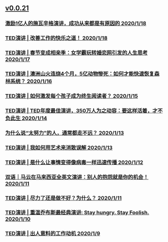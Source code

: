 ## [v0.0.21](https://github.com/littleflute/yxTed/edit/master/2020/01/readme.md)
### [激励1亿人的施瓦辛格演讲，成功从来都是有原因的 2020/1/18](https://mp.weixin.qq.com/s/X8GV8vr7PiQR9ze1nFQXNg)
### [TED演讲 | 改善工作的快乐之道！ 2020/1/18](https://mp.weixin.qq.com/s/X8GV8vr7PiQR9ze1nFQXNg)

### [TED演讲 | 春节变成相亲季：女学霸玩转婚恋网引发的人生思考 2020/1/17](https://mp.weixin.qq.com/s/j1QjnUA1gNGksToUt31T8g)

### [TED演讲 | 澳洲山火连烧4个月，5亿动物惨死：如何才能快速恢复森林系统？ 2020/1/16](https://mp.weixin.qq.com/s/wKYa1rR92q0JDPvvB3jQyg)
### [TED演讲 | 如何激发每个孩子成为终生阅读者？ 2020/1/15](https://mp.weixin.qq.com/s/skNYYAhUv6mQKXVHejHoHA)
### [TED演讲 | TED年度最佳演讲，350万人为之动容：要这样活着，才不负此生 2020/1/14](https://mp.weixin.qq.com/s/LkVPUrix3lVZLZLwgYDA1Q)

### [为什么说“太努力”的人，通常都走不远？ 2020/1/13](https://mp.weixin.qq.com/s/c8FQSKejT3b3ZvcbWycsqQ)
### [TED演讲 | 我如何用艺术来消散误解 2020/1/13](https://mp.weixin.qq.com/s/zCWYKngx29cWQLRQh-g63g)

### [TED演讲 | 是什么让事情变得像病毒一样迅速传播 2020/1/12](https://mp.weixin.qq.com/s/SL3rmlpFayfGNDg8Ml7Oqg)

### [双语｜马云在马来西亚全英文演讲：别人的抱怨就是你的机会！ 2020/1/11](https://mp.weixin.qq.com/s/ZPYhw-cm19Nl0cfdwWBhOQ)
### [TED演讲 | 尽力了还是做不好？为什么？ 2020/1/11](https://mp.weixin.qq.com/s/tMzeeiUEZLt-m6XAMnjXRQ)

### [TED演讲 | 重温乔布斯最经典演讲: Stay hungry. Stay Foolish. 2020/1/10](https://mp.weixin.qq.com/s/rp2iyTmVOTAd4HgpNuRz2A)

### [TED演讲 | 出人意料的工作动机 2020/1/9](https://mp.weixin.qq.com/s/9kKKJhxOQFdtUeNoa6dxrA)
